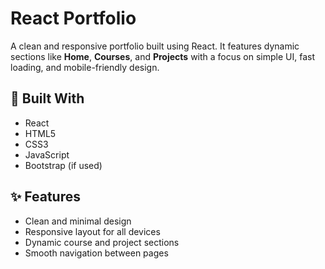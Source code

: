# React Portfolio

A clean and responsive portfolio built using React. It features dynamic sections like **Home**, **Courses**, and **Projects** with a focus on simple UI, fast loading, and mobile-friendly design.

## 🔧 Built With

- React  
- HTML5  
- CSS3  
- JavaScript  
- Bootstrap (if used)  

## ✨ Features

- Clean and minimal design  
- Responsive layout for all devices  
- Dynamic course and project sections  
- Smooth navigation between pages  
